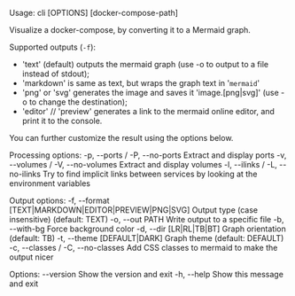 Usage: cli [OPTIONS] [docker-compose-path]

  Visualize a docker-compose, by converting it to a Mermaid graph.

  Supported outputs (`-f`):

  * 'text' (default) outputs the mermaid graph (use -o to output to a file instead of stdout);
  * 'markdown' is same as text, but wraps the graph text in '```mermaid```'
  * 'png' or 'svg' generates the image and saves it 'image.[png|svg]' (use -o to change the destination);
  * 'editor' // 'preview' generates a link to the mermaid online editor, and print it to the console.

  You can further customize the result using the options below.

Processing options:
  -p, --ports / -P, --no-ports      Extract and display ports
  -v, --volumes / -V, --no-volumes  Extract and display volumes
  -l, --ilinks / -L, --no-ilinks    Try to find implicit links between services by looking at the
                                    environment variables

Output options:
  -f, --format [TEXT|MARKDOWN|EDITOR|PREVIEW|PNG|SVG]
                                            Output type (case insensitive) (default: TEXT)
  -o, --out PATH                            Write output to a specific file
  -b, --with-bg                             Force background color
  -d, --dir [LR|RL|TB|BT]                   Graph orientation (default: TB)
  -t, --theme [DEFAULT|DARK]                Graph theme (default: DEFAULT)
  -c, --classes / -C, --no-classes          Add CSS classes to mermaid to make the output nicer

Options:
  --version   Show the version and exit
  -h, --help  Show this message and exit